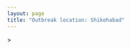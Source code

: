 ```yaml
---
layout: page
title: "Outbreak location: Shikohabad"
---
```

<div id="mapid">
<script src="https://buda-magenta.github.io/hazard_map/load_map.js"></script>
><script>
var marker_outbreak = L.marker([27.036604, 78.651436],{"autoPan": true}).addTo(map); marker_outbreak.bindTooltip("Shikohabad").openTooltip();

var circle_1 = L.circle([27.437194, 79.489129], {"pane": "markerPane", "color": "red", "fill": true, "fillOpacity": 0.2, "fillRule": "evenodd", "lineCap": "round", "lineJoin": "round", "opacity": 1.0, "radius": 375628, "stroke": true, "weight": 2}).addTo(map);
circle_1.bindTooltip("Farrukhabad<br>rank: 1<br>hazard index: 0.093907")

var circle_2 = L.circle([25.531031, 78.652689], {"pane": "markerPane", "color": "red", "fill": true, "fillOpacity": 0.2, "fillRule": "evenodd", "lineCap": "round", "lineJoin": "round", "opacity": 1.0, "radius": 186037, "stroke": true, "weight": 2}).addTo(map);
circle_2.bindTooltip("Jhansi<br>rank: 2<br>hazard index: 0.046509")

var circle_3 = L.circle([27.209822, 79.048137], {"pane": "markerPane", "color": "red", "fill": true, "fillOpacity": 0.2, "fillRule": "evenodd", "lineCap": "round", "lineJoin": "round", "opacity": 1.0, "radius": 159821, "stroke": true, "weight": 2}).addTo(map);
circle_3.bindTooltip("Mainpuri<br>rank: 3<br>hazard index: 0.039955")

var circle_4 = L.circle([26.460914, 80.321759], {"pane": "markerPane", "color": "red", "fill": true, "fillOpacity": 0.2, "fillRule": "evenodd", "lineCap": "round", "lineJoin": "round", "opacity": 1.0, "radius": 159353, "stroke": true, "weight": 2}).addTo(map);
circle_4.bindTooltip("Kanpur<br>rank: 4<br>hazard index: 0.039838")

var circle_5 = L.circle([27.883846, 78.634890], {"pane": "markerPane", "color": "red", "fill": true, "fillOpacity": 0.2, "fillRule": "evenodd", "lineCap": "round", "lineJoin": "round", "opacity": 1.0, "radius": 107269, "stroke": true, "weight": 2}).addTo(map);
circle_5.bindTooltip("Kasganj<br>rank: 5<br>hazard index: 0.026817")

var circle_6 = L.circle([27.177366, 78.389912], {"pane": "markerPane", "color": "red", "fill": true, "fillOpacity": 0.2, "fillRule": "evenodd", "lineCap": "round", "lineJoin": "round", "opacity": 1.0, "radius": 104839, "stroke": true, "weight": 2}).addTo(map);
circle_6.bindTooltip("Firozabad<br>rank: 6<br>hazard index: 0.026210")

var circle_7 = L.circle([27.175255, 78.009816], {"pane": "markerPane", "color": "red", "fill": true, "fillOpacity": 0.2, "fillRule": "evenodd", "lineCap": "round", "lineJoin": "round", "opacity": 1.0, "radius": 63681, "stroke": true, "weight": 2}).addTo(map);
circle_7.bindTooltip("Agra<br>rank: 7<br>hazard index: 0.015920")

var circle_8 = L.circle([28.651718, 77.221939], {"pane": "markerPane", "color": "red", "fill": true, "fillOpacity": 0.2, "fillRule": "evenodd", "lineCap": "round", "lineJoin": "round", "opacity": 1.0, "radius": 33555, "stroke": true, "weight": 2}).addTo(map);
circle_8.bindTooltip("Delhi<br>rank: 8<br>hazard index: 0.008389")

var circle_9 = L.circle([27.876990, 78.137290], {"pane": "markerPane", "color": "red", "fill": true, "fillOpacity": 0.2, "fillRule": "evenodd", "lineCap": "round", "lineJoin": "round", "opacity": 1.0, "radius": 33252, "stroke": true, "weight": 2}).addTo(map);
circle_9.bindTooltip("Aligarh<br>rank: 9<br>hazard index: 0.008313")

var circle_10 = L.circle([26.203725, 78.157363], {"pane": "markerPane", "color": "red", "fill": true, "fillOpacity": 0.2, "fillRule": "evenodd", "lineCap": "round", "lineJoin": "round", "opacity": 1.0, "radius": 32863, "stroke": true, "weight": 2}).addTo(map);
circle_10.bindTooltip("Gwalior<br>rank: 10<br>hazard index: 0.008216")

var circle_11 = L.circle([28.457876, 79.405571], {"pane": "markerPane", "color": "red", "fill": true, "fillOpacity": 0.2, "fillRule": "evenodd", "lineCap": "round", "lineJoin": "round", "opacity": 1.0, "radius": 28017, "stroke": true, "weight": 2}).addTo(map);
circle_11.bindTooltip("Bareilly<br>rank: 11<br>hazard index: 0.007004")

var circle_12 = L.circle([24.500000, 81.000000], {"pane": "markerPane", "color": "red", "fill": true, "fillOpacity": 0.2, "fillRule": "evenodd", "lineCap": "round", "lineJoin": "round", "opacity": 1.0, "radius": 15193, "stroke": true, "weight": 2}).addTo(map);
circle_12.bindTooltip("Satna<br>rank: 12<br>hazard index: 0.003798")

var circle_13 = L.circle([26.838100, 80.934600], {"pane": "markerPane", "color": "red", "fill": true, "fillOpacity": 0.2, "fillRule": "evenodd", "lineCap": "round", "lineJoin": "round", "opacity": 1.0, "radius": 13507, "stroke": true, "weight": 2}).addTo(map);
circle_13.bindTooltip("Lucknow<br>rank: 13<br>hazard index: 0.003377")

var circle_14 = L.circle([25.438130, 81.833800], {"pane": "markerPane", "color": "red", "fill": true, "fillOpacity": 0.2, "fillRule": "evenodd", "lineCap": "round", "lineJoin": "round", "opacity": 1.0, "radius": 12531, "stroke": true, "weight": 2}).addTo(map);
circle_14.bindTooltip("Allahabad<br>rank: 14<br>hazard index: 0.003133")

var circle_15 = L.circle([26.718324, 79.090254], {"pane": "markerPane", "color": "red", "fill": true, "fillOpacity": 0.2, "fillRule": "evenodd", "lineCap": "round", "lineJoin": "round", "opacity": 1.0, "radius": 11772, "stroke": true, "weight": 2}).addTo(map);
circle_15.bindTooltip("Etawah<br>rank: 15<br>hazard index: 0.002943")

var circle_16 = L.circle([27.633333, 77.583333], {"pane": "markerPane", "color": "red", "fill": true, "fillOpacity": 0.2, "fillRule": "evenodd", "lineCap": "round", "lineJoin": "round", "opacity": 1.0, "radius": 10961, "stroke": true, "weight": 2}).addTo(map);
circle_16.bindTooltip("Mathura<br>rank: 16<br>hazard index: 0.002740")

var circle_17 = L.circle([27.912633, 79.746563], {"pane": "markerPane", "color": "red", "fill": true, "fillOpacity": 0.2, "fillRule": "evenodd", "lineCap": "round", "lineJoin": "round", "opacity": 1.0, "radius": 10230, "stroke": true, "weight": 2}).addTo(map);
circle_17.bindTooltip("Shahjahanpur<br>rank: 17<br>hazard index: 0.002558")

var circle_18 = L.circle([27.265212, 77.369126], {"pane": "markerPane", "color": "red", "fill": true, "fillOpacity": 0.2, "fillRule": "evenodd", "lineCap": "round", "lineJoin": "round", "opacity": 1.0, "radius": 8252, "stroke": true, "weight": 2}).addTo(map);
circle_18.bindTooltip("Bharatpur<br>rank: 18<br>hazard index: 0.002063")

var circle_19 = L.circle([28.388861, 77.974798], {"pane": "markerPane", "color": "red", "fill": true, "fillOpacity": 0.2, "fillRule": "evenodd", "lineCap": "round", "lineJoin": "round", "opacity": 1.0, "radius": 7913, "stroke": true, "weight": 2}).addTo(map);
circle_19.bindTooltip("Bulandshahr<br>rank: 19<br>hazard index: 0.001978")

var circle_20 = L.circle([28.618753, 78.550874], {"pane": "markerPane", "color": "red", "fill": true, "fillOpacity": 0.2, "fillRule": "evenodd", "lineCap": "round", "lineJoin": "round", "opacity": 1.0, "radius": 6904, "stroke": true, "weight": 2}).addTo(map);
circle_20.bindTooltip("Sambhal<br>rank: 20<br>hazard index: 0.001726")

var circle_21 = L.circle([25.609324, 85.123525], {"pane": "markerPane", "color": "red", "fill": true, "fillOpacity": 0.2, "fillRule": "evenodd", "lineCap": "round", "lineJoin": "round", "opacity": 1.0, "radius": 6430, "stroke": true, "weight": 2}).addTo(map);
circle_21.bindTooltip("Patna<br>rank: 21<br>hazard index: 0.001608")

var circle_22 = L.circle([26.166667, 77.500000], {"pane": "markerPane", "color": "red", "fill": true, "fillOpacity": 0.2, "fillRule": "evenodd", "lineCap": "round", "lineJoin": "round", "opacity": 1.0, "radius": 6254, "stroke": true, "weight": 2}).addTo(map);
circle_22.bindTooltip("Morena<br>rank: 22<br>hazard index: 0.001564")

var circle_23 = L.circle([26.500000, 78.750000], {"pane": "markerPane", "color": "red", "fill": true, "fillOpacity": 0.2, "fillRule": "evenodd", "lineCap": "round", "lineJoin": "round", "opacity": 1.0, "radius": 6155, "stroke": true, "weight": 2}).addTo(map);
circle_23.bindTooltip("Bhind<br>rank: 23<br>hazard index: 0.001539")

var circle_24 = L.circle([25.935955, 79.424328], {"pane": "markerPane", "color": "red", "fill": true, "fillOpacity": 0.2, "fillRule": "evenodd", "lineCap": "round", "lineJoin": "round", "opacity": 1.0, "radius": 5839, "stroke": true, "weight": 2}).addTo(map);
circle_24.bindTooltip("Orai<br>rank: 24<br>hazard index: 0.001460")

var circle_25 = L.circle([29.000653, 77.768229], {"pane": "markerPane", "color": "red", "fill": true, "fillOpacity": 0.2, "fillRule": "evenodd", "lineCap": "round", "lineJoin": "round", "opacity": 1.0, "radius": 5657, "stroke": true, "weight": 2}).addTo(map);
circle_25.bindTooltip("Meerut<br>rank: 25<br>hazard index: 0.001414")

var circle_26 = L.circle([27.573243, 78.111739], {"pane": "markerPane", "color": "red", "fill": true, "fillOpacity": 0.2, "fillRule": "evenodd", "lineCap": "round", "lineJoin": "round", "opacity": 1.0, "radius": 5055, "stroke": true, "weight": 2}).addTo(map);
circle_26.bindTooltip("Hathras<br>rank: 26<br>hazard index: 0.001264")

var circle_27 = L.circle([28.068312, 79.046073], {"pane": "markerPane", "color": "red", "fill": true, "fillOpacity": 0.2, "fillRule": "evenodd", "lineCap": "round", "lineJoin": "round", "opacity": 1.0, "radius": 4966, "stroke": true, "weight": 2}).addTo(map);
circle_27.bindTooltip("Budaun<br>rank: 27<br>hazard index: 0.001242")

var circle_28 = L.circle([26.915458, 75.818982], {"pane": "markerPane", "color": "red", "fill": true, "fillOpacity": 0.2, "fillRule": "evenodd", "lineCap": "round", "lineJoin": "round", "opacity": 1.0, "radius": 4729, "stroke": true, "weight": 2}).addTo(map);
circle_28.bindTooltip("Jaipur<br>rank: 28<br>hazard index: 0.001182")

var circle_29 = L.circle([26.732501, 77.036312], {"pane": "markerPane", "color": "red", "fill": true, "fillOpacity": 0.2, "fillRule": "evenodd", "lineCap": "round", "lineJoin": "round", "opacity": 1.0, "radius": 4397, "stroke": true, "weight": 2}).addTo(map);
circle_29.bindTooltip("Hindaun<br>rank: 29<br>hazard index: 0.001099")

var circle_30 = L.circle([28.205907, 77.875714], {"pane": "markerPane", "color": "red", "fill": true, "fillOpacity": 0.2, "fillRule": "evenodd", "lineCap": "round", "lineJoin": "round", "opacity": 1.0, "radius": 4183, "stroke": true, "weight": 2}).addTo(map);
circle_30.bindTooltip("Khurja<br>rank: 30<br>hazard index: 0.001046")

var circle_31 = L.circle([28.176959, 77.373112], {"pane": "markerPane", "color": "red", "fill": true, "fillOpacity": 0.2, "fillRule": "evenodd", "lineCap": "round", "lineJoin": "round", "opacity": 1.0, "radius": 4014, "stroke": true, "weight": 2}).addTo(map);
circle_31.bindTooltip("Palwal<br>rank: 31<br>hazard index: 0.001004")

var circle_32 = L.circle([27.338577, 80.097526], {"pane": "markerPane", "color": "red", "fill": true, "fillOpacity": 0.2, "fillRule": "evenodd", "lineCap": "round", "lineJoin": "round", "opacity": 1.0, "radius": 3958, "stroke": true, "weight": 2}).addTo(map);
circle_32.bindTooltip("Hardoi<br>rank: 32<br>hazard index: 0.000990")

var circle_33 = L.circle([26.653396, 77.624206], {"pane": "markerPane", "color": "red", "fill": true, "fillOpacity": 0.2, "fillRule": "evenodd", "lineCap": "round", "lineJoin": "round", "opacity": 1.0, "radius": 3934, "stroke": true, "weight": 2}).addTo(map);
circle_33.bindTooltip("Dhaulpur<br>rank: 33<br>hazard index: 0.000984")

var circle_34 = L.circle([25.750000, 78.500000], {"pane": "markerPane", "color": "red", "fill": true, "fillOpacity": 0.2, "fillRule": "evenodd", "lineCap": "round", "lineJoin": "round", "opacity": 1.0, "radius": 3917, "stroke": true, "weight": 2}).addTo(map);
circle_34.bindTooltip("Datia<br>rank: 34<br>hazard index: 0.000979")

var circle_35 = L.circle([28.488378, 78.735249], {"pane": "markerPane", "color": "red", "fill": true, "fillOpacity": 0.2, "fillRule": "evenodd", "lineCap": "round", "lineJoin": "round", "opacity": 1.0, "radius": 3564, "stroke": true, "weight": 2}).addTo(map);
circle_35.bindTooltip("Chandausi<br>rank: 35<br>hazard index: 0.000891")

var circle_36 = L.circle([26.439874, 80.018000], {"pane": "markerPane", "color": "red", "fill": true, "fillOpacity": 0.2, "fillRule": "evenodd", "lineCap": "round", "lineJoin": "round", "opacity": 1.0, "radius": 3555, "stroke": true, "weight": 2}).addTo(map);
circle_36.bindTooltip("Akbarpur<br>rank: 36<br>hazard index: 0.000889")

var circle_37 = L.circle([23.258486, 77.401989], {"pane": "markerPane", "color": "red", "fill": true, "fillOpacity": 0.2, "fillRule": "evenodd", "lineCap": "round", "lineJoin": "round", "opacity": 1.0, "radius": 3228, "stroke": true, "weight": 2}).addTo(map);
circle_37.bindTooltip("Bhopal<br>rank: 37<br>hazard index: 0.000807")

var circle_38 = L.circle([25.335649, 83.007629], {"pane": "markerPane", "color": "red", "fill": true, "fillOpacity": 0.2, "fillRule": "evenodd", "lineCap": "round", "lineJoin": "round", "opacity": 1.0, "radius": 2863, "stroke": true, "weight": 2}).addTo(map);
circle_38.bindTooltip("Varanasi<br>rank: 38<br>hazard index: 0.000716")

var circle_39 = L.circle([24.700385, 78.518668], {"pane": "markerPane", "color": "red", "fill": true, "fillOpacity": 0.2, "fillRule": "evenodd", "lineCap": "round", "lineJoin": "round", "opacity": 1.0, "radius": 2850, "stroke": true, "weight": 2}).addTo(map);
circle_39.bindTooltip("Lalitpur<br>rank: 39<br>hazard index: 0.000713")

var circle_40 = L.circle([22.541418, 88.357691], {"pane": "markerPane", "color": "red", "fill": true, "fillOpacity": 0.2, "fillRule": "evenodd", "lineCap": "round", "lineJoin": "round", "opacity": 1.0, "radius": 2490, "stroke": true, "weight": 2}).addTo(map);
circle_40.bindTooltip("Kolkata<br>rank: 40<br>hazard index: 0.000623")

var circle_41 = L.circle([29.154148, 77.305954], {"pane": "markerPane", "color": "red", "fill": true, "fillOpacity": 0.2, "fillRule": "evenodd", "lineCap": "round", "lineJoin": "round", "opacity": 1.0, "radius": 2208, "stroke": true, "weight": 2}).addTo(map);
circle_41.bindTooltip("Baraut<br>rank: 41<br>hazard index: 0.000552")

var circle_42 = L.circle([25.476300, 80.339500], {"pane": "markerPane", "color": "red", "fill": true, "fillOpacity": 0.2, "fillRule": "evenodd", "lineCap": "round", "lineJoin": "round", "opacity": 1.0, "radius": 2017, "stroke": true, "weight": 2}).addTo(map);
circle_42.bindTooltip("Banda<br>rank: 42<br>hazard index: 0.000504")

var circle_43 = L.circle([26.575504, 80.613762], {"pane": "markerPane", "color": "red", "fill": true, "fillOpacity": 0.2, "fillRule": "evenodd", "lineCap": "round", "lineJoin": "round", "opacity": 1.0, "radius": 1846, "stroke": true, "weight": 2}).addTo(map);
circle_43.bindTooltip("Unnao<br>rank: 43<br>hazard index: 0.000462")

var circle_44 = L.circle([19.075990, 72.877393], {"pane": "markerPane", "color": "red", "fill": true, "fillOpacity": 0.2, "fillRule": "evenodd", "lineCap": "round", "lineJoin": "round", "opacity": 1.0, "radius": 1759, "stroke": true, "weight": 2}).addTo(map);
circle_44.bindTooltip("Mumbai<br>rank: 44<br>hazard index: 0.000440")

var circle_45 = L.circle([22.720362, 75.868200], {"pane": "markerPane", "color": "red", "fill": true, "fillOpacity": 0.2, "fillRule": "evenodd", "lineCap": "round", "lineJoin": "round", "opacity": 1.0, "radius": 1592, "stroke": true, "weight": 2}).addTo(map);
circle_45.bindTooltip("Indore<br>rank: 45<br>hazard index: 0.000398")

var circle_46 = L.circle([26.296772, 73.035143], {"pane": "markerPane", "color": "red", "fill": true, "fillOpacity": 0.2, "fillRule": "evenodd", "lineCap": "round", "lineJoin": "round", "opacity": 1.0, "radius": 1591, "stroke": true, "weight": 2}).addTo(map);
circle_46.bindTooltip("Jodhpur<br>rank: 46<br>hazard index: 0.000398")

var circle_47 = L.circle([24.759267, 81.655000], {"pane": "markerPane", "color": "red", "fill": true, "fillOpacity": 0.2, "fillRule": "evenodd", "lineCap": "round", "lineJoin": "round", "opacity": 1.0, "radius": 1539, "stroke": true, "weight": 2}).addTo(map);
circle_47.bindTooltip("Rewa<br>rank: 47<br>hazard index: 0.000385")

var circle_48 = L.circle([26.180598, 91.753943], {"pane": "markerPane", "color": "red", "fill": true, "fillOpacity": 0.2, "fillRule": "evenodd", "lineCap": "round", "lineJoin": "round", "opacity": 1.0, "radius": 1313, "stroke": true, "weight": 2}).addTo(map);
circle_48.bindTooltip("Guwahati<br>rank: 48<br>hazard index: 0.000328")

var circle_49 = L.circle([24.935635, 82.647701], {"pane": "markerPane", "color": "red", "fill": true, "fillOpacity": 0.2, "fillRule": "evenodd", "lineCap": "round", "lineJoin": "round", "opacity": 1.0, "radius": 1277, "stroke": true, "weight": 2}).addTo(map);
circle_49.bindTooltip("Mirzapur<br>rank: 49<br>hazard index: 0.000319")

var circle_50 = L.circle([28.863842, 78.805778], {"pane": "markerPane", "color": "red", "fill": true, "fillOpacity": 0.2, "fillRule": "evenodd", "lineCap": "round", "lineJoin": "round", "opacity": 1.0, "radius": 1263, "stroke": true, "weight": 2}).addTo(map);
circle_50.bindTooltip("Moradabad<br>rank: 50<br>hazard index: 0.000316")

var circle_51 = L.circle([23.160894, 79.949770], {"pane": "markerPane", "color": "red", "fill": true, "fillOpacity": 0.2, "fillRule": "evenodd", "lineCap": "round", "lineJoin": "round", "opacity": 1.0, "radius": 1236, "stroke": true, "weight": 2}).addTo(map);
circle_51.bindTooltip("Jabalpur<br>rank: 51<br>hazard index: 0.000309")

var circle_52 = L.circle([25.843539, 80.918004], {"pane": "markerPane", "color": "red", "fill": true, "fillOpacity": 0.2, "fillRule": "evenodd", "lineCap": "round", "lineJoin": "round", "opacity": 1.0, "radius": 1195, "stroke": true, "weight": 2}).addTo(map);
circle_52.bindTooltip("Fatehpur<br>rank: 52<br>hazard index: 0.000299")

var circle_53 = L.circle([22.801519, 86.202958], {"pane": "markerPane", "color": "red", "fill": true, "fillOpacity": 0.2, "fillRule": "evenodd", "lineCap": "round", "lineJoin": "round", "opacity": 1.0, "radius": 1193, "stroke": true, "weight": 2}).addTo(map);
circle_53.bindTooltip("Jamshedpur<br>rank: 53<br>hazard index: 0.000298")

var circle_54 = L.circle([23.809612, 78.759114], {"pane": "markerPane", "color": "red", "fill": true, "fillOpacity": 0.2, "fillRule": "evenodd", "lineCap": "round", "lineJoin": "round", "opacity": 1.0, "radius": 1155, "stroke": true, "weight": 2}).addTo(map);
circle_54.bindTooltip("Sagar<br>rank: 54<br>hazard index: 0.000289")

var circle_55 = L.circle([28.740613, 77.835426], {"pane": "markerPane", "color": "red", "fill": true, "fillOpacity": 0.2, "fillRule": "evenodd", "lineCap": "round", "lineJoin": "round", "opacity": 1.0, "radius": 1135, "stroke": true, "weight": 2}).addTo(map);
circle_55.bindTooltip("Hapur<br>rank: 55<br>hazard index: 0.000284")

var circle_56 = L.circle([26.716413, 88.430992], {"pane": "markerPane", "color": "red", "fill": true, "fillOpacity": 0.2, "fillRule": "evenodd", "lineCap": "round", "lineJoin": "round", "opacity": 1.0, "radius": 1128, "stroke": true, "weight": 2}).addTo(map);
circle_56.bindTooltip("Siliguri<br>rank: 56<br>hazard index: 0.000282")

var circle_57 = L.circle([28.402979, 77.310384], {"pane": "markerPane", "color": "red", "fill": true, "fillOpacity": 0.2, "fillRule": "evenodd", "lineCap": "round", "lineJoin": "round", "opacity": 1.0, "radius": 1047, "stroke": true, "weight": 2}).addTo(map);
circle_57.bindTooltip("Faridabad<br>rank: 57<br>hazard index: 0.000262")

var circle_58 = L.circle([25.623457, 84.596839], {"pane": "markerPane", "color": "red", "fill": true, "fillOpacity": 0.2, "fillRule": "evenodd", "lineCap": "round", "lineJoin": "round", "opacity": 1.0, "radius": 997, "stroke": true, "weight": 2}).addTo(map);
circle_58.bindTooltip("Arrah<br>rank: 58<br>hazard index: 0.000249")

var circle_59 = L.circle([21.149813, 79.082056], {"pane": "markerPane", "color": "red", "fill": true, "fillOpacity": 0.2, "fillRule": "evenodd", "lineCap": "round", "lineJoin": "round", "opacity": 1.0, "radius": 984, "stroke": true, "weight": 2}).addTo(map);
circle_59.bindTooltip("Nagpur<br>rank: 59<br>hazard index: 0.000246")

var circle_60 = L.circle([27.733696, 81.477321], {"pane": "markerPane", "color": "red", "fill": true, "fillOpacity": 0.2, "fillRule": "evenodd", "lineCap": "round", "lineJoin": "round", "opacity": 1.0, "radius": 980, "stroke": true, "weight": 2}).addTo(map);
circle_60.bindTooltip("Bahraich<br>rank: 60<br>hazard index: 0.000245")

var circle_61 = L.circle([27.504639, 80.829466], {"pane": "markerPane", "color": "red", "fill": true, "fillOpacity": 0.2, "fillRule": "evenodd", "lineCap": "round", "lineJoin": "round", "opacity": 1.0, "radius": 942, "stroke": true, "weight": 2}).addTo(map);
circle_61.bindTooltip("Sitapur<br>rank: 61<br>hazard index: 0.000236")

var circle_62 = L.circle([26.671329, 83.364583], {"pane": "markerPane", "color": "red", "fill": true, "fillOpacity": 0.2, "fillRule": "evenodd", "lineCap": "round", "lineJoin": "round", "opacity": 1.0, "radius": 917, "stroke": true, "weight": 2}).addTo(map);
circle_62.bindTooltip("Gorakhpur<br>rank: 62<br>hazard index: 0.000229")

var circle_63 = L.circle([25.603508, 83.507454], {"pane": "markerPane", "color": "red", "fill": true, "fillOpacity": 0.2, "fillRule": "evenodd", "lineCap": "round", "lineJoin": "round", "opacity": 1.0, "radius": 859, "stroke": true, "weight": 2}).addTo(map);
circle_63.bindTooltip("Ghazipur<br>rank: 63<br>hazard index: 0.000215")

var circle_64 = L.circle([25.954628, 83.647350], {"pane": "markerPane", "color": "red", "fill": true, "fillOpacity": 0.2, "fillRule": "evenodd", "lineCap": "round", "lineJoin": "round", "opacity": 1.0, "radius": 806, "stroke": true, "weight": 2}).addTo(map);
circle_64.bindTooltip("Maunath Bhanjan<br>rank: 64<br>hazard index: 0.000202")

var circle_65 = L.circle([23.916667, 78.000000], {"pane": "markerPane", "color": "red", "fill": true, "fillOpacity": 0.2, "fillRule": "evenodd", "lineCap": "round", "lineJoin": "round", "opacity": 1.0, "radius": 806, "stroke": true, "weight": 2}).addTo(map);
circle_65.bindTooltip("Vidisha<br>rank: 65<br>hazard index: 0.000202")

var circle_66 = L.circle([24.917151, 76.696403], {"pane": "markerPane", "color": "red", "fill": true, "fillOpacity": 0.2, "fillRule": "evenodd", "lineCap": "round", "lineJoin": "round", "opacity": 1.0, "radius": 738, "stroke": true, "weight": 2}).addTo(map);
circle_66.bindTooltip("Baran<br>rank: 66<br>hazard index: 0.000185")

var circle_67 = L.circle([25.375241, 77.828119], {"pane": "markerPane", "color": "red", "fill": true, "fillOpacity": 0.2, "fillRule": "evenodd", "lineCap": "round", "lineJoin": "round", "opacity": 1.0, "radius": 736, "stroke": true, "weight": 2}).addTo(map);
circle_67.bindTooltip("Shivpuri<br>rank: 67<br>hazard index: 0.000184")

var circle_68 = L.circle([25.286698, 87.132254], {"pane": "markerPane", "color": "red", "fill": true, "fillOpacity": 0.2, "fillRule": "evenodd", "lineCap": "round", "lineJoin": "round", "opacity": 1.0, "radius": 734, "stroke": true, "weight": 2}).addTo(map);
circle_68.bindTooltip("Bhagalpur<br>rank: 68<br>hazard index: 0.000184")

var circle_69 = L.circle([28.495208, 80.107541], {"pane": "markerPane", "color": "red", "fill": true, "fillOpacity": 0.2, "fillRule": "evenodd", "lineCap": "round", "lineJoin": "round", "opacity": 1.0, "radius": 733, "stroke": true, "weight": 2}).addTo(map);
circle_69.bindTooltip("Pilibhit<br>rank: 69<br>hazard index: 0.000183")

var circle_70 = L.circle([24.500000, 77.500000], {"pane": "markerPane", "color": "red", "fill": true, "fillOpacity": 0.2, "fillRule": "evenodd", "lineCap": "round", "lineJoin": "round", "opacity": 1.0, "radius": 712, "stroke": true, "weight": 2}).addTo(map);
circle_70.bindTooltip("Guna<br>rank: 70<br>hazard index: 0.000178")

var circle_71 = L.circle([26.250000, 81.250000], {"pane": "markerPane", "color": "red", "fill": true, "fillOpacity": 0.2, "fillRule": "evenodd", "lineCap": "round", "lineJoin": "round", "opacity": 1.0, "radius": 689, "stroke": true, "weight": 2}).addTo(map);
circle_71.bindTooltip("Rae Bareli<br>rank: 71<br>hazard index: 0.000172")

var circle_72 = L.circle([29.938447, 78.145298], {"pane": "markerPane", "color": "red", "fill": true, "fillOpacity": 0.2, "fillRule": "evenodd", "lineCap": "round", "lineJoin": "round", "opacity": 1.0, "radius": 679, "stroke": true, "weight": 2}).addTo(map);
circle_72.bindTooltip("Haridwar<br>rank: 72<br>hazard index: 0.000170")

var circle_73 = L.circle([28.428262, 77.002700], {"pane": "markerPane", "color": "red", "fill": true, "fillOpacity": 0.2, "fillRule": "evenodd", "lineCap": "round", "lineJoin": "round", "opacity": 1.0, "radius": 646, "stroke": true, "weight": 2}).addTo(map);
circle_73.bindTooltip("Gurgaon<br>rank: 73<br>hazard index: 0.000162")

var circle_74 = L.circle([21.170200, 72.831100], {"pane": "markerPane", "color": "red", "fill": true, "fillOpacity": 0.2, "fillRule": "evenodd", "lineCap": "round", "lineJoin": "round", "opacity": 1.0, "radius": 629, "stroke": true, "weight": 2}).addTo(map);
circle_74.bindTooltip("Surat<br>rank: 74<br>hazard index: 0.000157")

var circle_75 = L.circle([29.988077, 77.508130], {"pane": "markerPane", "color": "red", "fill": true, "fillOpacity": 0.2, "fillRule": "evenodd", "lineCap": "round", "lineJoin": "round", "opacity": 1.0, "radius": 540, "stroke": true, "weight": 2}).addTo(map);
circle_75.bindTooltip("Saharanpur<br>rank: 75<br>hazard index: 0.000135")

var circle_76 = L.circle([29.214460, 79.527918], {"pane": "markerPane", "color": "red", "fill": true, "fillOpacity": 0.2, "fillRule": "evenodd", "lineCap": "round", "lineJoin": "round", "opacity": 1.0, "radius": 538, "stroke": true, "weight": 2}).addTo(map);
circle_76.bindTooltip("Haldwani<br>rank: 76<br>hazard index: 0.000135")

var circle_77 = L.circle([18.521428, 73.854454], {"pane": "markerPane", "color": "red", "fill": true, "fillOpacity": 0.2, "fillRule": "evenodd", "lineCap": "round", "lineJoin": "round", "opacity": 1.0, "radius": 489, "stroke": true, "weight": 2}).addTo(map);
circle_77.bindTooltip("Pune<br>rank: 77<br>hazard index: 0.000122")

var circle_78 = L.circle([28.570784, 77.327107], {"pane": "markerPane", "color": "red", "fill": true, "fillOpacity": 0.2, "fillRule": "evenodd", "lineCap": "round", "lineJoin": "round", "opacity": 1.0, "radius": 473, "stroke": true, "weight": 2}).addTo(map);
circle_78.bindTooltip("Noida<br>rank: 78<br>hazard index: 0.000118")

var circle_79 = L.circle([17.388786, 78.461065], {"pane": "markerPane", "color": "red", "fill": true, "fillOpacity": 0.2, "fillRule": "evenodd", "lineCap": "round", "lineJoin": "round", "opacity": 1.0, "radius": 465, "stroke": true, "weight": 2}).addTo(map);
circle_79.bindTooltip("Hyderabad<br>rank: 79<br>hazard index: 0.000116")

var circle_80 = L.circle([28.794068, 79.185930], {"pane": "markerPane", "color": "red", "fill": true, "fillOpacity": 0.2, "fillRule": "evenodd", "lineCap": "round", "lineJoin": "round", "opacity": 1.0, "radius": 461, "stroke": true, "weight": 2}).addTo(map);
circle_80.bindTooltip("Rampur<br>rank: 80<br>hazard index: 0.000115")

var circle_81 = L.circle([25.623400, 85.041700], {"pane": "markerPane", "color": "red", "fill": true, "fillOpacity": 0.2, "fillRule": "evenodd", "lineCap": "round", "lineJoin": "round", "opacity": 1.0, "radius": 447, "stroke": true, "weight": 2}).addTo(map);
circle_81.bindTooltip("Dinapur Nizamat<br>rank: 81<br>hazard index: 0.000112")

var circle_82 = L.circle([25.280733, 83.125128], {"pane": "markerPane", "color": "red", "fill": true, "fillOpacity": 0.2, "fillRule": "evenodd", "lineCap": "round", "lineJoin": "round", "opacity": 1.0, "radius": 446, "stroke": true, "weight": 2}).addTo(map);
circle_82.bindTooltip("Mughal Sarai<br>rank: 82<br>hazard index: 0.000112")

var circle_83 = L.circle([21.237947, 81.633683], {"pane": "markerPane", "color": "red", "fill": true, "fillOpacity": 0.2, "fillRule": "evenodd", "lineCap": "round", "lineJoin": "round", "opacity": 1.0, "radius": 438, "stroke": true, "weight": 2}).addTo(map);
circle_83.bindTooltip("Raipur<br>rank: 83<br>hazard index: 0.000110")

var circle_84 = L.circle([27.639077, 76.614452], {"pane": "markerPane", "color": "red", "fill": true, "fillOpacity": 0.2, "fillRule": "evenodd", "lineCap": "round", "lineJoin": "round", "opacity": 1.0, "radius": 414, "stroke": true, "weight": 2}).addTo(map);
circle_84.bindTooltip("Alwar<br>rank: 84<br>hazard index: 0.000104")

var circle_85 = L.circle([13.083694, 80.270186], {"pane": "markerPane", "color": "red", "fill": true, "fillOpacity": 0.2, "fillRule": "evenodd", "lineCap": "round", "lineJoin": "round", "opacity": 1.0, "radius": 405, "stroke": true, "weight": 2}).addTo(map);
circle_85.bindTooltip("Chennai<br>rank: 85<br>hazard index: 0.000101")

var circle_86 = L.circle([28.969640, 79.379747], {"pane": "markerPane", "color": "red", "fill": true, "fillOpacity": 0.2, "fillRule": "evenodd", "lineCap": "round", "lineJoin": "round", "opacity": 1.0, "radius": 404, "stroke": true, "weight": 2}).addTo(map);
circle_86.bindTooltip("Rudrapur City<br>rank: 86<br>hazard index: 0.000101")

var circle_87 = L.circle([24.965712, 88.127778], {"pane": "markerPane", "color": "red", "fill": true, "fillOpacity": 0.2, "fillRule": "evenodd", "lineCap": "round", "lineJoin": "round", "opacity": 1.0, "radius": 398, "stroke": true, "weight": 2}).addTo(map);
circle_87.bindTooltip("English Bazar<br>rank: 87<br>hazard index: 0.000100")

var circle_88 = L.circle([25.562071, 84.015672], {"pane": "markerPane", "color": "red", "fill": true, "fillOpacity": 0.2, "fillRule": "evenodd", "lineCap": "round", "lineJoin": "round", "opacity": 1.0, "radius": 391, "stroke": true, "weight": 2}).addTo(map);
circle_88.bindTooltip("Buxar<br>rank: 88<br>hazard index: 0.000098")

var circle_89 = L.circle([27.985060, 80.753845], {"pane": "markerPane", "color": "red", "fill": true, "fillOpacity": 0.2, "fillRule": "evenodd", "lineCap": "round", "lineJoin": "round", "opacity": 1.0, "radius": 384, "stroke": true, "weight": 2}).addTo(map);
circle_89.bindTooltip("Lakhimpur<br>rank: 89<br>hazard index: 0.000096")

var circle_90 = L.circle([28.753900, 77.399900], {"pane": "markerPane", "color": "red", "fill": true, "fillOpacity": 0.2, "fillRule": "evenodd", "lineCap": "round", "lineJoin": "round", "opacity": 1.0, "radius": 384, "stroke": true, "weight": 2}).addTo(map);
circle_90.bindTooltip("Khora<br>rank: 90<br>hazard index: 0.000096")

var circle_91 = L.circle([25.565691, 80.063489], {"pane": "markerPane", "color": "red", "fill": true, "fillOpacity": 0.2, "fillRule": "evenodd", "lineCap": "round", "lineJoin": "round", "opacity": 1.0, "radius": 354, "stroke": true, "weight": 2}).addTo(map);
circle_91.bindTooltip("Khanna<br>rank: 91<br>hazard index: 0.000089")

var circle_92 = L.circle([30.733442, 76.779714], {"pane": "markerPane", "color": "red", "fill": true, "fillOpacity": 0.2, "fillRule": "evenodd", "lineCap": "round", "lineJoin": "round", "opacity": 1.0, "radius": 346, "stroke": true, "weight": 2}).addTo(map);
circle_92.bindTooltip("Chandigarh<br>rank: 92<br>hazard index: 0.000087")

var circle_93 = L.circle([28.901090, 76.580193], {"pane": "markerPane", "color": "red", "fill": true, "fillOpacity": 0.2, "fillRule": "evenodd", "lineCap": "round", "lineJoin": "round", "opacity": 1.0, "radius": 345, "stroke": true, "weight": 2}).addTo(map);
circle_93.bindTooltip("Rohtak<br>rank: 93<br>hazard index: 0.000086")

var circle_94 = L.circle([24.796436, 85.007956], {"pane": "markerPane", "color": "red", "fill": true, "fillOpacity": 0.2, "fillRule": "evenodd", "lineCap": "round", "lineJoin": "round", "opacity": 1.0, "radius": 327, "stroke": true, "weight": 2}).addTo(map);
circle_94.bindTooltip("Gaya<br>rank: 94<br>hazard index: 0.000082")

var circle_95 = L.circle([12.979120, 77.591300], {"pane": "markerPane", "color": "red", "fill": true, "fillOpacity": 0.2, "fillRule": "evenodd", "lineCap": "round", "lineJoin": "round", "opacity": 1.0, "radius": 318, "stroke": true, "weight": 2}).addTo(map);
circle_95.bindTooltip("Bangalore<br>rank: 95<br>hazard index: 0.000080")

var circle_96 = L.circle([23.535048, 87.338043], {"pane": "markerPane", "color": "red", "fill": true, "fillOpacity": 0.2, "fillRule": "evenodd", "lineCap": "round", "lineJoin": "round", "opacity": 1.0, "radius": 314, "stroke": true, "weight": 2}).addTo(map);
circle_96.bindTooltip("Durgapur<br>rank: 96<br>hazard index: 0.000079")

var circle_97 = L.circle([23.687130, 86.974659], {"pane": "markerPane", "color": "red", "fill": true, "fillOpacity": 0.2, "fillRule": "evenodd", "lineCap": "round", "lineJoin": "round", "opacity": 1.0, "radius": 313, "stroke": true, "weight": 2}).addTo(map);
circle_97.bindTooltip("Asansol<br>rank: 97<br>hazard index: 0.000078")

var circle_98 = L.circle([30.909016, 75.851601], {"pane": "markerPane", "color": "red", "fill": true, "fillOpacity": 0.2, "fillRule": "evenodd", "lineCap": "round", "lineJoin": "round", "opacity": 1.0, "radius": 303, "stroke": true, "weight": 2}).addTo(map);
circle_98.bindTooltip("Ludhiana<br>rank: 98<br>hazard index: 0.000076")

var circle_99 = L.circle([23.795281, 86.430964], {"pane": "markerPane", "color": "red", "fill": true, "fillOpacity": 0.2, "fillRule": "evenodd", "lineCap": "round", "lineJoin": "round", "opacity": 1.0, "radius": 270, "stroke": true, "weight": 2}).addTo(map);
circle_99.bindTooltip("Dhanbad<br>rank: 99<br>hazard index: 0.000068")

var circle_100 = L.circle([23.967515, 85.438846], {"pane": "markerPane", "color": "red", "fill": true, "fillOpacity": 0.2, "fillRule": "evenodd", "lineCap": "round", "lineJoin": "round", "opacity": 1.0, "radius": 270, "stroke": true, "weight": 2}).addTo(map);
circle_100.bindTooltip("Hazaribagh<br>rank: 100<br>hazard index: 0.000068")
</script>
</div>